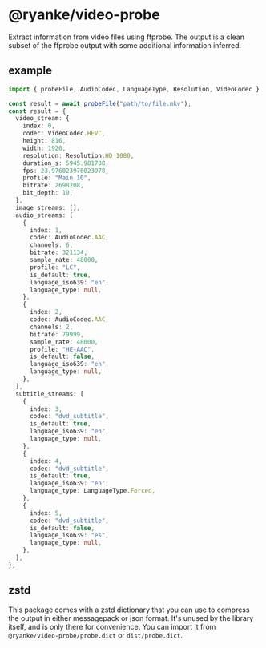 # @ryanke/video-probe

Extract information from video files using ffprobe.
The output is a clean subset of the ffprobe output with some additional information inferred.

## example

```ts
import { probeFile, AudioCodec, LanguageType, Resolution, VideoCodec } from "@ryanke/video-probe";

const result = await probeFile("path/to/file.mkv");
const result = {
  video_stream: {
    index: 0,
    codec: VideoCodec.HEVC,
    height: 816,
    width: 1920,
    resolution: Resolution.HD_1080,
    duration_s: 5945.981708,
    fps: 23.976023976023978,
    profile: "Main 10",
    bitrate: 2698208,
    bit_depth: 10,
  },
  image_streams: [],
  audio_streams: [
    {
      index: 1,
      codec: AudioCodec.AAC,
      channels: 6,
      bitrate: 321134,
      sample_rate: 48000,
      profile: "LC",
      is_default: true,
      language_iso639: "en",
      language_type: null,
    },
    {
      index: 2,
      codec: AudioCodec.AAC,
      channels: 2,
      bitrate: 79999,
      sample_rate: 48000,
      profile: "HE-AAC",
      is_default: false,
      language_iso639: "en",
      language_type: null,
    },
  ],
  subtitle_streams: [
    {
      index: 3,
      codec: "dvd_subtitle",
      is_default: true,
      language_iso639: "en",
      language_type: null,
    },
    {
      index: 4,
      codec: "dvd_subtitle",
      is_default: true,
      language_iso639: "en",
      language_type: LanguageType.Forced,
    },
    {
      index: 5,
      codec: "dvd_subtitle",
      is_default: false,
      language_iso639: "es",
      language_type: null,
    },
  ],
};
```

## zstd

This package comes with a zstd dictionary that you can use to compress the output in either messagepack or json format.
It's unused by the library itself, and is only there for convenience. You can import it from `@ryanke/video-probe/probe.dict` or `dist/probe.dict`.
